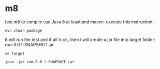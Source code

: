 # m8
test m8
to compile use Java 8 at least and maven. execute this instruction:
```
mvn clean package
```
it will run the test and if all is ok, then i will create a jar file into target folder: run-0.0.1-SNAPSHOT.jar

```
cd target

java -jar run-0.0.1-SNAPSHOT.jar
```

